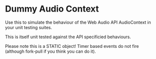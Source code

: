 # Dummy Audio Context
Use this to simulate the behaviour of the Web Audio API AudioContext in your unit testing suites.

This is itself unit tested against the API specificied behaviours.

Please note this is a STATIC object! Timer based events do not fire (although fork-pull if you think you can do it).